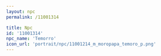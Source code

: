 ```yaml
---
layout: npc
permalink: /11001314

title: Npc
id: '11001314'
npc_name: 'Temorro'
icon_url: 'portrait/npc/11001214_m_moropapa_temoro_p.png'
---
```

